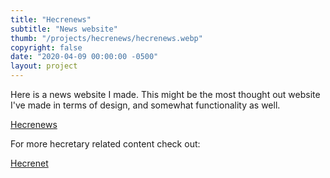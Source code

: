 ```yaml
---
title: "Hecrenews"
subtitle: "News website"
thumb: "/projects/hecrenews/hecrenews.webp"
copyright: false
date: "2020-04-09 00:00:00 -0500"
layout: project
---
```

Here is a news website I made. This might be the most thought out website I've made in terms of design, and somewhat
functionality as well.

<a target="_blank" href ="https://hecrenews.github.io">Hecrenews</a>

For more hecretary related content check out:

<a target="_blank" href ="https://hecrenet.github.io">Hecrenet</a>